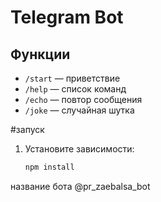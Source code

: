 # Telegram Bot 


## Функции
- `/start` — приветствие
- `/help` — список команд
- `/echo` — повтор сообщения
- `/joke` — случайная шутка

#запуск
1. Установите зависимости:
   ```bash
   npm install
название бота 
@pr_zaebalsa_bot
